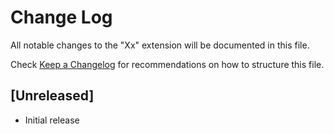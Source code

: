 # Change Log

All notable changes to the "Xx" extension will be documented in this file.

Check [Keep a Changelog](http://keepachangelog.com/) for recommendations on how to structure this file.

## [Unreleased]

- Initial release

